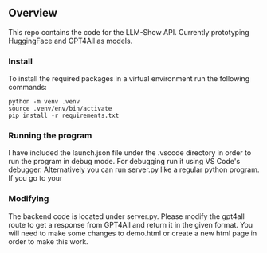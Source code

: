 ## Overview

This repo contains the code for the LLM-Show API. Currently prototyping HuggingFace and GPT4All as models.

### Install

To install the required packages in a virtual environment run the following commands:

```
python -m venv .venv
source .venv/env/bin/activate
pip install -r requirements.txt
```

### Running the program

I have included the launch.json file under the .vscode directory in order to run the program in debug mode. For debugging
run it using VS Code's debugger. Alternatively you can run server.py like a regular python program. If you go to your

### Modifying

The backend code is located under server.py. Please modify the gpt4all route to get a response from GPT4All and return it in the given format. You will
need to make some changes to demo.html or create a new html page in order to make this work.

